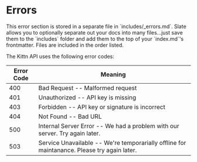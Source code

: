 # Errors

<aside class="notice">This error section is stored in a separate file in `includes/_errors.md`. Slate allows you to optionally separate out your docs into many files...just save them to the `includes` folder and add them to the top of your `index.md`'s frontmatter. Files are included in the order listed.</aside>

The Kittn API uses the following error codes:


Error Code | Meaning
---------- | -------
400 | Bad Request -- Malformed request
401 | Unauthorized -- API key is missing
403 | Forbidden -- API key or signature is incorrect
404 | Not Found -- Bad URL
500 | Internal Server Error -- We had a problem with our server. Try again later.
503 | Service Unavailable -- We're temporarially offline for maintanance. Please try again later.
